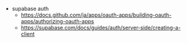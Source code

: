 - supabase auth
  - https://docs.github.com/ja/apps/oauth-apps/building-oauth-apps/authorizing-oauth-apps
  - https://supabase.com/docs/guides/auth/server-side/creating-a-client